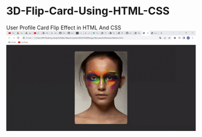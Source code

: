 # 3D-Flip-Card-Using-HTML-CSS
User Profile Card Flip Effect in HTML And CSS
![image](video1745519567.gif)
